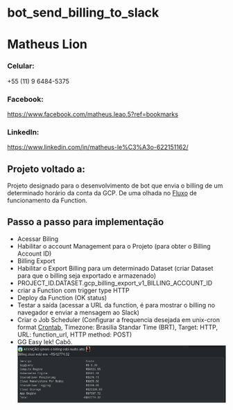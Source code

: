 # bot_send_billing_to_slack
# Matheus Lion

### Celular: 
+55 (11) 9 6484-5375

### Facebook: 
https://www.facebook.com/matheus.leao.5?ref=bookmarks

### LinkedIn: 
https://www.linkedin.com/in/matheus-le%C3%A3o-622151162/

## Projeto voltado a:
Projeto designado para o desenvolvimento de bot que envia o billing de um determinado horário da conta da GCP. De uma olhada no [Fluxo](https://github.com/matheusLeaao/gcp_utils/blob/master/bot_send_billing_to_slack/FunctionBillilng.png) de funcionamento da Function.

## Passo a passo para implementação
- Acessar Biling
- Habilitar o account Management para o Projeto (para obter o Billing Account ID)
- Billing Export
- Habilitar o Export Billing para um determinado Dataset (criar Dataset para que o billing seja exportado e armazenado)
- PROJECT_ID.DATASET.gcp_billing_export_v1_BILLING_ACCOUNT_ID
- criar a Function com trigger type HTTP
- Deploy da Function (OK status)
- Testar a saída (acessar a URL da function, é para mostrar o billing no navegador e enviar a mensagem ao Slack)
- Criar o Job Scheduler (Configurar a frequencia desejada em unix-cron format [Crontab](https://crontab.guru/), Timezone: Brasilia Standar Time (BRT), Target: HTTP, URL: function_url, HTTP method: POST)
- GG Easy lek! Cabô.
![alt text](https://github.com/matheusLeaao/gcp_utils/blob/master/bot_send_billing_to_slack/pr%C3%A9via_servi%C3%A7o.png?raw=true)
